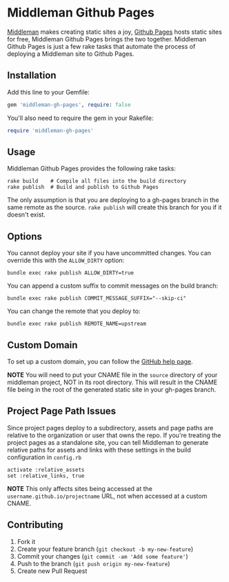 # Middleman Github Pages

[Middleman](http://middlemanapp.com) makes creating static sites a joy, [Github 
Pages](http://pages.github.com) hosts static sites for free, Middleman Github 
Pages brings the two together. Middleman Github Pages is just a few rake tasks 
that automate the process of deploying a Middleman site to Github Pages.

## Installation

Add this line to your Gemfile:

```ruby
gem 'middleman-gh-pages', require: false
```

You'll also need to require the gem in your Rakefile:

```ruby
require 'middleman-gh-pages'
```

## Usage

Middleman Github Pages provides the following rake tasks:

```shell
rake build    # Compile all files into the build directory
rake publish  # Build and publish to Github Pages
```

The only assumption is that you are deploying to a gh-pages branch in the same 
remote as the source. `rake publish` will create this branch for you if it 
doesn't exist.

## Options

You cannot deploy your site if you have uncommitted changes. You can
override this with the `ALLOW_DIRTY` option:

```shell
bundle exec rake publish ALLOW_DIRTY=true
```

You can append a custom suffix to commit messages on the build branch:

```shell
bundle exec rake publish COMMIT_MESSAGE_SUFFIX="--skip-ci"
```

You can change the remote that you deploy to:

```shell
bundle exec rake publish REMOTE_NAME=upstream
```

## Custom Domain

To set up a custom domain, you can follow the [GitHub help page](https://help.github.com/articles/setting-up-a-custom-domain-with-pages).

__NOTE__ You will need to put your CNAME file in the `source` directory of your middleman project, NOT in its root directory. This will result in the CNAME file being in the root of the generated static site in your gh-pages branch.

## Project Page Path Issues

Since project pages deploy to a subdirectory, assets and page paths are relative to the organization or user that owns the repo. If you're treating the project pages as a standalone site, you can tell Middleman to generate relative paths for assets and links with these settings in the build configuration in `config.rb`

    activate :relative_assets
    set :relative_links, true

__NOTE__ This only affects sites being accessed at the `username.github.io/projectname` URL, not when accessed at a custom CNAME.

## Contributing

1. Fork it
2. Create your feature branch (`git checkout -b my-new-feature`)
3. Commit your changes (`git commit -am 'Add some feature'`)
4. Push to the branch (`git push origin my-new-feature`)
5. Create new Pull Request
